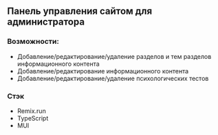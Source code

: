 ## Панель управления сайтом для администратора

### Возможности:

- Добавление/редактирование/удаление разделов и тем разделов информационного контента
- Добавление/редактирование информационного контента
- Добавление/редактирование/удаление психологических тестов


### Стэк

- Remix.run
- TypeScript
- MUI
